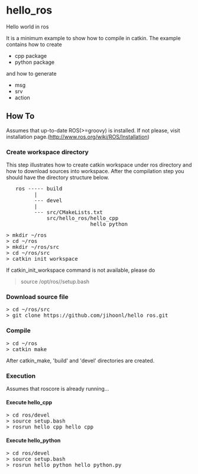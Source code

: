 hello_ros
=========

Hello world in ros

It is a minimum example to show how to compile in catkin. The example contains how to create

- cpp package
- python package

and how to generate

- msg
- srv
- action


## How To ##

Assumes that up-to-date ROS(>=groovy) is installed. If not please, visit installation page.(http://www.ros.org/wiki/ROS/Installation)

### Create workspace directory

This step illustrates how to create catkin workspace under ros directory and how to download sources into workspace.
After the compilation step you should have the directory structure below.

<pre>
   ros ----- build
         |
         --- devel
         |
         --- src/CMakeLists.txt
             src/hello_ros/hello_cpp
                           hello_python
</pre>



<pre>
> mkdir ~/ros
> cd ~/ros
> mkdir ~/ros/src
> cd ~/ros/src
> catkin_init_workspace
</pre>

If catkin_init_workspace command is not available, please do

> source /opt/ros/<YOUR ROS RELEASE VERSION>/setup.bash

### Download source file

<pre>
> cd ~/ros/src
> git clone https://github.com/jihoonl/hello_ros.git
</pre>

### Compile

<pre>
> cd ~/ros
> catkin_make
</pre>

After catkin_make, 'build' and 'devel' directories are created.


### Execution

Assumes that roscore is already running...
 
#### Execute hello_cpp
<pre>
> cd ros/devel
> source setup.bash
> rosrun hello_cpp hello_cpp
</pre>

#### Execute hello_python
<pre>
> cd ros/devel
> source setup.bash
> rosrun hello_python hello_python.py
</pre>


